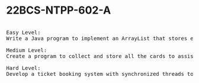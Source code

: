 # 22BCS-NTPP-602-A
<pre> 
Easy Level:
Write a Java program to implement an ArrayList that stores employee details (ID, Name, and Salary). Allow users to add, update, remove, and search employees.

Medium Level:
Create a program to collect and store all the cards to assist the users in finding all the cards in a given symbol using Collection interface.

Hard Level:
Develop a ticket booking system with synchronized threads to ensure no double booking of seats. Use thread priorities to simulate VIP bookings being processed first.
</pre>
